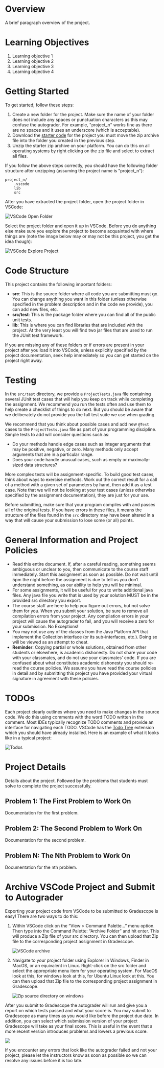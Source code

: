 # Overview

A brief paragraph overview of the project.

# Learning Objectives

1. Learning objective 1
2. Learning objective 2
3. Learning objective 3
4. Learning objective 4

# Getting Started

To get started, follow these steps:

1. Create a new folder for the project. Make sure the name of your folder does not include any spaces or punctuation characters as this may confuse the autograder. For example, "project_n" works fine as there are no spaces and it uses an underscore (which is acceptable).
2. Download the [starter code](project.zip) for the project you must move the zip archive file into the folder you created in the previous step.
3. Unzip the starter zip archive on your platform. You can do this on all operating systems by right clicking on the zip file and select to extract all files.

If you follow the above steps correctly, you should have the following folder structure after unzipping (assuming the project name is "project_n"):

```
project_n/
    .vscode
    lib
    src
```

After you have extracted the project folder, open the project folder in VSCode:

![VSCode Open Folder](vscode-open-folder.gif)

Select the project folder and open it up in VSCode. Before you do anything else make sure you explore the project to become acquainted with where things are (note the image below may or may not be this project, you get the idea though):

![VSCode Explore Project](vscode-guessme-explore.gif)

# Code Structure

This project contains the following important folders:

* **src**: This is the source folder where all code you are submitting must go. You can change anything you want in this folder (unless otherwise specified in the problem description and in the code we provide), you can add new files, etc.
* **src/test**: This is the package folder where you can find all of the public unit tests.
* **lib**: This is where you can find libraries that are included with the project. At the very least you will find two jar files that are used to run the JUnit test framework.

If you are missing any of these folders or if errors are present in your project after you load it into VSCode, unless explicitly specified by the project documentation, seek help immediately so you can get started on the project right away.

# Testing

In the `src/test` directory, we provide a `ProjectTests.java` file containing several JUnit test cases that will help you keep on track while completing the assignment. We recommend you run the tests often and use them to help create a checklist of things to do next. But you should be aware that we deliberately do not provide you the full test suite we use when grading.

We recommend that you think about possible cases and add new `@Test` cases to the `ProjectTests.java` file as part of your programming discipline. Simple tests to add will consider questions such as:

* Do your methods handle edge cases such as integer arguments that may be positive, negative, or zero. Many methods only accept arguments that are in a particular range.
* Does your code handle unusual cases, such as empty or maximally-sized data structures?

More complex tests will be assignment-specific. To build good test cases, think about ways to exercise methods. Work out the correct result for a call of a method with a given set of parameters by hand, then add it as a test case. Note that we will not be looking at your test cases (unless otherwise specified by the assignment documentation), they are just for your use.

Before submitting, make sure that your program compiles with and passes all of the original tests. If you have errors in these files, it means the structure of the files found in the `src` directory may have been altered in a way that will cause your submission to lose some (or all) points.

# General Information and Project Policies

* Read this entire document. If, after a careful reading, something seems ambiguous or unclear to you, then communicate to the course staff immediately. Start this assignment as soon as possible. Do not wait until 5pm the night before the assignment is due to tell us you don’t understand something, as our ability to help you will be minimal.
* For some assignments, it will be useful for you to write additional java files. Any java file you write that is used by your solution MUST be in the provided src directory you export.
* The course staff are here to help you figure out errors, but not solve them for you. When you submit your solution, be sure to remove all compilation errors from your project. Any compilation errors in your project will cause the autograder to fail, and you will receive a zero for your submission. No Exceptions!
* You may not use any of the classes from the Java Platform API that implement the Collection interface (or its sub-interfaces, etc.). Doing so will be viewed as an attempt to cheat.
* **Reminder**: Copying partial or whole solutions, obtained from other students or elsewhere, is academic dishonesty. Do not share your code with your classmates, and do not use your classmates' code. If you are confused about what constitutes academic dishonesty you should re-read the course policies. We assume you have read the course policies in detail and by submitting this project you have provided your virtual signature in agreement with these policies.

# TODOs

Each project clearly outlines where you need to make changes in the source code. We do this using comments with the word TODO written in the comment. Most IDEs typically recognize TODO comments and provide an interface for navigating each TODO. VSCode has the [Todo Tree](https://marketplace.visualstudio.com/items?itemName=Gruntfuggly.todo-tree) extension which you should have already installed. Here is an example of what it looks like in a typical project:

![Todos](todos.png)

# Project Details

Details about the project. Followed by the problems that students must solve to complete the project successfully.

## Problem 1: The First Problem to Work On

Documentation for the first problem.

## Problem 2: The Second Problem to Work On

Documentation for the second problem.

## Problem N: The Nth Problem to Work On

Documentation for the nth problem.

# Archive VSCode Project and Submit to Autograder

Exporting your project code from VSCode to be submitted to Gradescope is easy! There are two ways to do this:

1. Within VSCode click on the “View > Command Palette…” menu option. Then type into the Command Palette: “Archive Folder” and hit enter. This will produce a Zip file of your src directory. You can then upload that Zip file to the corresponding project assignment in Gradescope.

    ![VSCode archive](vscode-guessme-archive.gif)

2. Navigate to your project folder using Explorer in Windows, Finder in MacOS, or an equivalent in Linux. Right-click on the src folder and select the appropriate menu item for your operating system. For MacOS look at this, for windows look at this, for Ubuntu Linux look at this. You can then upload that Zip file to the corresponding project assignment in Gradescope.

    ![Zip source directory on windows](zip-src-on-windows.gif)

After you submit to Gradescope the autograder will run and give you a report on which tests passed and what your score is. You may submit to Gradescope as many times as you would like before the project due date. In addition, you can select which submission version of your project Gradescope will take as your final score. This is useful in the event that a more recent version introduces problems and lowers a previous score.

![](gradescope-choose-version.gif)

If you encounter any errors that look like the autograder failed and not your project, please let the instructors know as soon as possible so we can resolve any issues before it is too late.
